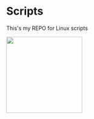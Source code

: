 # Scripts

This's my REPO for Linux scripts

<img src="https://user-images.githubusercontent.com/34218468/140187972-c205c183-6468-4dd5-af90-a1017d27f91e.jpg" width="200">
